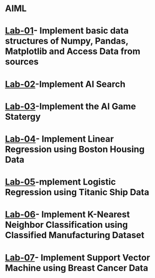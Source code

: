 # AIML
# [Lab-01](https://colab.research.google.com/drive/15i3A4bCRpsBfmXNu2L0lrmzqkWbH5JTr)- Implement basic data structures of Numpy, Pandas, Matplotlib and Access Data from sources
# [Lab-02](https://colab.research.google.com/drive/1WxdYSE-FpZvMWEb_JdRqkGNnDJwuAWFU#scrollTo=eeTz2UxVl76x)-Implement AI Search
# [Lab-03](https://colab.research.google.com/drive/180bh4z6zir_OMNMOFewcQOF2eXQhzzGW#scrollTo=Nf6MYl72OyVn)-Implement the AI Game Statergy
# [Lab-04](https://colab.research.google.com/drive/1kRrgYbSns0vqOl9KiR8pALYbv1qttERo)- Implement Linear Regression using Boston Housing Data
# [Lab-05]()-mplement Logistic Regression using Titanic Ship Data
# [Lab-06](https://colab.research.google.com/drive/1bhZHfkbfSkMCmRTOrpp65ejSmCKgA6eB#scrollTo=g8LW_1SuKOHl)- Implement K-Nearest Neighbor Classification using Classified Manufacturing Dataset
# [Lab-07](https://colab.research.google.com/drive/1axCrzjdadVenGI_zRRl6lSYRr0WXJ6Mi#scrollTo=BP84zX8vG77i)- Implement Support Vector Machine using Breast Cancer Data
